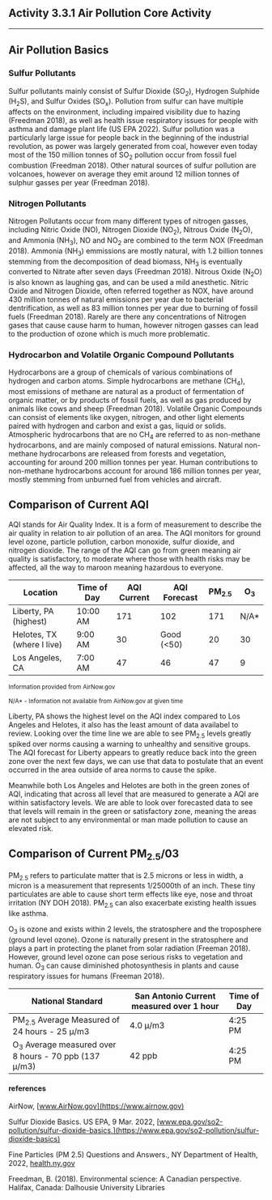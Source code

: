 ## Activity 3.3.1 Air Pollution Core Activity

---

## Air Pollution Basics

### Sulfur Pollutants

Sulfur pollutants mainly consist of Sulfur Dioxide (SO<sub>2</sub>), Hydrogen Sulphide (H<sub>2</sub>S), and Sulfur Oxides (SO<sub>x</sub>). 
Pollution from sulfur can have multiple affects on the environment, including impaired visibility due to hazing (Freedman 2018), 
as well as health issue respiratory issues for people with asthma and damage plant life (US EPA 2022).
Sulfur pollution was a particularly large issue for people back in the beginning of the industrial revolution, as power was
largely generated from coal, however even today most of the 150 million tonnes of SO<sub>2</sub> pollution occur from fossil fuel combustion (Freedman 2018).
Other natural sources of sulfur pollution are volcanoes, however on average they emit around 12 million tonnes of sulphur gasses
per year (Freedman 2018).

### Nitrogen Pollutants

Nitrogen Pollutants occur from many different types of nitrogen gasses, including Nitric Oxide (NO), Nitrogen Dioxide (NO<sub>2</sub>), 
Nitrous Oxide (N<sub>2</sub>O), and Ammonia (NH<sub>3</sub>), NO and NO<sub>2</sub> are combined to the term NOX (Freedman 2018).
Ammonia (NH<sub>3</sub>) emmissions are mostly natural, with 1.2 billion tonnes stemming from the decomposition of dead biomass, NH<sub>3</sub> is
eventually converted to Nitrate after seven days (Freedman 2018).
Nitrous Oxide (N<sub>2</sub>O) is also known as laughing gas, and can be used a mild anesthetic. 
Nitric Oxide and Nitrogen Dioxide, often referred together as NOX, have around 430 million tonnes of natural emissions per year
due to bacterial dentrification, as well as 83 million tonnes per year due to burning of fossil fuels (Freedman 2018).
Rarely are there any concentrations of Nitrogen gases that cause cause harm to human, however nitrogen gasses can lead to the 
production of ozone which is much more problematic. 

### Hydrocarbon and Volatile Organic Compound Pollutants

Hydrocarbons are a group of chemicals of various combinations of hydrogen and carbon atoms. 
Simple hydrocarbons are methane (CH<sub>4</sub>), most emissions of methane are natural as a product of fermentation of organic matter, or 
by products of fossil fuels, as well as gas produced by animals like cows and sheep (Freedman 2018). 
Volatile Organic Compounds can consist of elements like oxygen, nitrogen, and other light elements paired with hydrogen and carbon
and exist a gas, liquid or solids.
Atmospheric hydrocarbons that are no CH<sub>4</sub> are referred to as non-methane hydrocarbons, and are mainly composed of natural emissions.
Natural non-methane hydrocarbons are released from forests and vegetation, accounting for around 200 million tonnes per year.
Human contributions to non-methane hydrocarbons account for around 186 million tonnes per year, mostly stemming from unburned fuel
from vehicles and aircraft. 

## Comparison of Current AQI

AQI stands for Air Quality Index. It is a form of measurement to describe the air quality in relation to air pollution of an area.
The AQI monitors for ground level ozone, particle pollution, carbon monoxide, sulfur dioxide, and nitrogen dioxide. 
The range of the AQI can go from green meaning air quality is satisfactory, to moderate where those with health risks may be affected,
all the way to maroon meaning hazardous to everyone.

| Location | Time of Day | AQI Current | AQI Forecast | PM<sub>2.5</sub> | O<sub>3</sub> |
|---|---|---|---|---|---|
Liberty, PA (highest) | 10:00 AM | 171 | 102 | 171 | N/A\* |
Helotes, TX (where I live) | 9:00 AM | 30 | Good (<50) | 20 | 30 |
Los Angeles, CA | 7:00 AM | 47 | 46 | 47 | 9 |

<sup>Information provided from AirNow.gov</sup>

<sup>N/A\* - Information not available from AirNow.gov at given time</sup>

Liberty, PA shows the highest level on the AQI index compared to Los Angeles and Helotes, it also has the least amount of data availabel
to review.
Looking over the time line we are able to see PM<sub>2.5</sub> levels greatly spiked over norms causing a warning to unhealthy and sensitive groups.
The AQI forecast for Liberty appears to greatly reduce back into the green zone over the next few days, we can use that data to
postulate that an event occurred in the area outside of area norms to cause the spike. 

Meanwhile both Los Angeles and Helotes are both in the green zones of AQI, indicating that across all level that are measured to
generate a AQI are within satisfactory levels. 
We are able to look over forecasted data to see that levels will remain in the green or satisfactory zone, meaning the areas are not
subject to any environmental or man made pollution to cause an elevated risk.

## Comparison of Current PM<sub>2.5</sub>/03

PM<sub>2.5</sub> refers to particulate matter that is 2.5 microns or less in width, a micron is a measurement that represents 1/25000th of an inch.
These tiny particulates are able to cause short term effects like eye, nose and throat irritation (NY DOH 2018). 
PM<sub>2.5</sub> can also exacerbate existing health issues like asthma.

O<sub>3</sub> is ozone and exists within 2 levels, the stratosphere and the troposphere (ground level ozone).
Ozone is naturally present in the stratosphere and plays a part in protecting the planet from solar radiation (Freeman 2018).
However, ground level ozone can pose serious risks to vegetation and human.
O<sub>3</sub> can cause diminished photosynthesis in plants and cause respiratory issues for humans (Freeman 2018). 


|National Standard | San Antonio Current measured over 1 hour | Time of Day |
|---|---|---|
PM<sub>2.5</sub> Average Measured of 24 hours - 25 &mu;/m3 | 4.0 &mu;/m3 | 4:25 PM |
O<sub>3</sub> Average measured over 8 hours - 70 ppb (137 &mu;/m3) | 42 ppb | 4:25 PM |

#### references
AirNow, [www.AirNow.gov](https://www.airnow.gov)

Sulfur Dioxide Basics. US EPA, 9 Mar. 2022, [www.epa.gov/so2-pollution/sulfur-dioxide-basics.](https://www.epa.gov/so2-pollution/sulfur-dioxide-basics)

Fine Particles (PM 2.5) Questions and Answers., NY Department of Health, 2022, [health.ny.gov](www.health.ny.gov/environmental/indoors/air/pmq_a.htm)

Freedman, B. (2018). Environmental science: A Canadian perspective. Halifax, Canada: Dalhousie University Libraries

